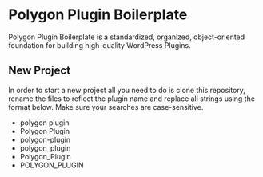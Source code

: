 # Polygon Plugin Boilerplate

Polygon Plugin Boilerplate is a standardized, organized, object-oriented foundation for building high-quality WordPress Plugins.

## New Project

In order to start a new project all you need to do is clone this repository, rename the files to reflect the plugin name and replace all strings using the format below. Make sure your searches are case-sensitive.
- polygon plugin
- Polygon Plugin
- polygon-plugin
- polygon_plugin
- Polygon_Plugin
- POLYGON_PLUGIN
